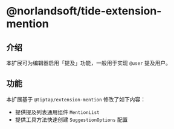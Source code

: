 # @norlandsoft/tide-extension-mention

## 介绍

本扩展可为编辑器启用「提及」功能，一般用于实现 `@user` 提及用户。

## 功能

本扩展基于 `@tiptap/extension-mention` 修改了如下内容：

- 提供提及列表通用组件 `MentionList`
- 提供工具方法快速创建 `SuggestionOptions` 配置

